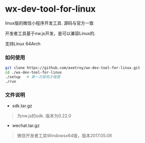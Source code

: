 # wx-dev-tool-for-linux
linux版的微信小程序开发工具. 源码与官方一致

开发者工具基于nw.js开发，是可以兼容Linux的.

支持Linux 64Arch

### 如何使用

```bash
git clone https://github.com/axetroy/wx-dev-tool-for-linux.git
cd ./wx-dev-tool-for-linux
./setup   # 第一次使用才需要
./run
```

### 文件说明

- sdk.tar.gz
> 为nw.js的sdk. 版本为0.22.0

- wechat.tar.gz
> 微信开发者工具Windowsx64版，版本2017.05.08
